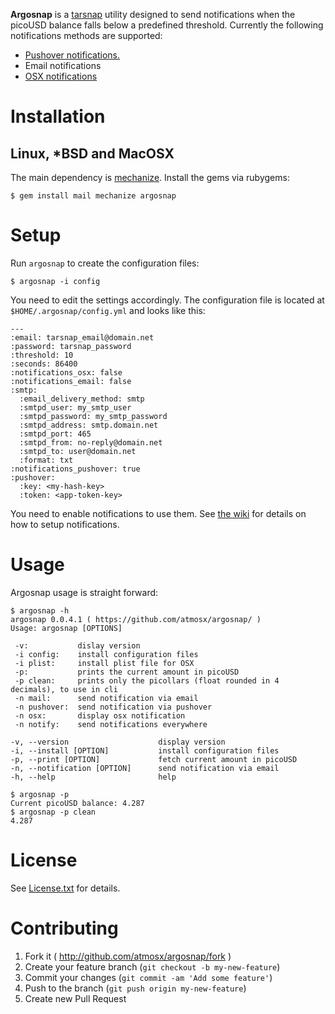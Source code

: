 **Argosnap** is a [tarsnap](https://www.tarsnap.com/) utility designed to send notifications when the picoUSD balance falls below a predefined threshold. Currently the following notifications methods are supported:

* [Pushover  notifications.](https://pushover.net/)
* Email notifications
* [OSX notifications](https://support.apple.com/en-us/HT204079)

# Installation

## Linux, *BSD and MacOSX
The main dependency is [mechanize](https://github.com/sparklemotion/mechanize). Install the gems via rubygems:

    $ gem install mail mechanize argosnap
    

# Setup

Run `argosnap` to create the configuration files: 

    $ argosnap -i config

You need to edit the settings accordingly. The configuration file is located at `$HOME/.argosnap/config.yml` and looks like this:
    
    ---
    :email: tarsnap_email@domain.net
    :password: tarsnap_password
    :threshold: 10
    :seconds: 86400
    :notifications_osx: false
    :notifications_email: false
    :smtp:
      :email_delivery_method: smtp
      :smtpd_user: my_smtp_user
      :smtpd_password: my_smtp_password
      :smtpd_address: smtp.domain.net
      :smtpd_port: 465
      :smtpd_from: no-reply@domain.net
      :smtpd_to: user@domain.net
      :format: txt
    :notifications_pushover: true
    :pushover:
      :key: <my-hash-key>
      :token: <app-token-key>

You need to enable notifications to use them. See [the wiki](https://github.com/atmosx/argosnap/wiki) for details on how to setup notifications.

# Usage
Argosnap usage is straight forward:

    $ argosnap -h
    argosnap 0.0.4.1 ( https://github.com/atmosx/argosnap/ )
    Usage: argosnap [OPTIONS]

     -v:           dislay version
     -i config:    install configuration files
     -i plist:     install plist file for OSX
     -p:           prints the current amount in picoUSD
     -p clean:     prints only the picollars (float rounded in 4 decimals), to use in cli
     -n mail:      send notification via email
     -n pushover:  send notification via pushover
     -n osx:       display osx notification
     -n notify:    send notifications everywhere

    -v, --version                    display version
    -i, --install [OPTION]           install configuration files
    -p, --print [OPTION]             fetch current amount in picoUSD
    -n, --notification [OPTION]      send notification via email
    -h, --help                       help
 
    $ argosnap -p
    Current picoUSD balance: 4.287
    $ argosnap -p clean
    4.287


# License

See [License.txt](https://github.com/atmosx/argosnap/blob/master/LICENSE.txt) for details.

# Contributing

1. Fork it ( http://github.com/atmosx/argosnap/fork )
2. Create your feature branch (`git checkout -b my-new-feature`)
3. Commit your changes (`git commit -am 'Add some feature'`)
4. Push to the branch (`git push origin my-new-feature`)
5. Create new Pull Request
